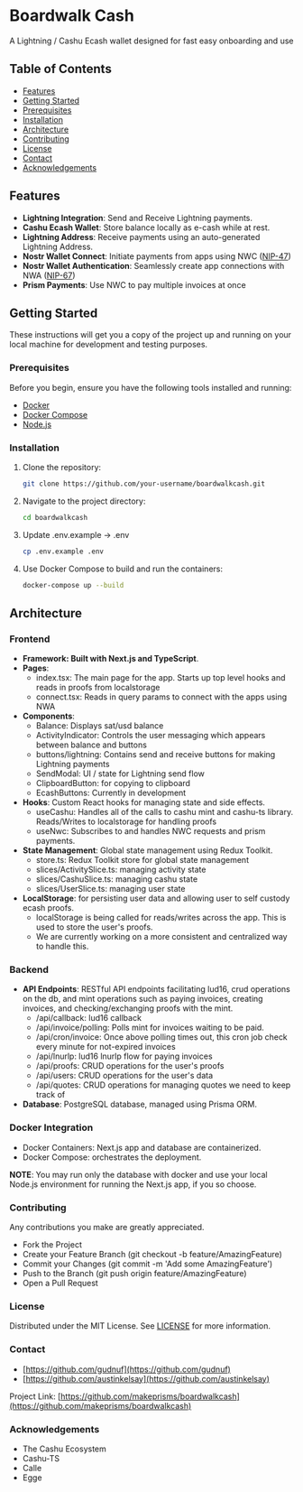 # Boardwalk Cash

A Lightning / Cashu Ecash wallet designed for fast easy onboarding and use

## Table of Contents

-  [Features](#features)
-  [Getting Started](#getting-started)
-  [Prerequisites](#prerequisites)
-  [Installation](#installation)
-  [Architecture](#architecture)
-  [Contributing](#contributing)
-  [License](#license)
-  [Contact](#contact)
-  [Acknowledgements](#acknowledgements)

## Features

-  **Lightning Integration**: Send and Receive Lightning payments.
-  **Cashu Ecash Wallet**: Store balance locally as e-cash while at rest.
-  **Lightning Address**: Receive payments using an auto-generated Lightning Address.
-  **Nostr Wallet Connect**: Initiate payments from apps using NWC ([NIP-47](https://github.com/nostr-protocol/nips/blob/master/47.md))
-  **Nostr Wallet Authentication**: Seamlessly create app connections with NWA ([NIP-67](https://github.com/benthecarman/nips/blob/nostr-wallet-connect-connect/67.md))
-  **Prism Payments**: Use NWC to pay multiple invoices at once

## Getting Started

These instructions will get you a copy of the project up and running on your local machine for development and testing purposes.

### Prerequisites

Before you begin, ensure you have the following tools installed and running:

-  [Docker](https://www.docker.com/)
-  [Docker Compose](https://docs.docker.com/compose/)
-  [Node.js](https://nodejs.org/en/)

### Installation

1. Clone the repository:

   ```bash
   git clone https://github.com/your-username/boardwalkcash.git

   ```

2. Navigate to the project directory:

   ```bash
   cd boardwalkcash

   ```

3. Update .env.example -> .env

   ```bash
   cp .env.example .env
   ```

4. Use Docker Compose to build and run the containers:

   ```bash
   docker-compose up --build
   ```

## Architecture

### Frontend

-  **Framework: Built with Next.js and TypeScript**.
-  **Pages**:
   -  index.tsx: The main page for the app. Starts up top level hooks and reads in proofs from localstorage
   -  connect.tsx: Reads in query params to connect with the apps using NWA
-  **Components**:
   -  Balance: Displays sat/usd balance
   -  ActivityIndicator: Controls the user messaging which appears between balance and buttons
   -  buttons/lightning: Contains send and receive buttons for making Lightning payments
   -  SendModal: UI / state for Lightning send flow
   -  ClipboardButton: for copying to clipboard
   -  EcashButtons: Currently in development
-  **Hooks**: Custom React hooks for managing state and side effects.
   -  useCashu: Handles all of the calls to cashu mint and cashu-ts library. Reads/Writes to localstorage for handling proofs
   -  useNwc: Subscribes to and handles NWC requests and prism payments.
-  **State Management**: Global state management using Redux Toolkit.
   -  store.ts: Redux Toolkit store for global state management
   -  slices/ActivitySlice.ts: managing activity state
   -  slices/CashuSlice.ts: managing cashu state
   -  slices/UserSlice.ts: managing user state
-  **LocalStorage**: for persisting user data and allowing user to self custody ecash proofs.
   -  localStorage is being called for reads/writes across the app. This is used to store the user's proofs.
   -  We are currently working on a more consistent and centralized way to handle this.

### Backend

-  **API Endpoints**: RESTful API endpoints facilitating lud16, crud operations on the db, and mint operations such as paying invoices, creating invoices, and checking/exchanging proofs with the mint.
   -  /api/callback: lud16 callback
   -  /api/invoice/polling: Polls mint for invoices waiting to be paid.
   -  /api/cron/invoice: Once above polling times out, this cron job check every minute for not-expired invoices
   -  /api/lnurlp: lud16 lnurlp flow for paying invoices
   -  /api/proofs: CRUD operations for the user's proofs
   -  /api/users: CRUD operations for the user's data
   -  /api/quotes: CRUD operations for managing quotes we need to keep track of
-  **Database**: PostgreSQL database, managed using Prisma ORM.

### Docker Integration

-  Docker Containers: Next.js app and database are containerized.
-  Docker Compose: orchestrates the deployment.

**NOTE**: You may run only the database with docker and use your local Node.js environment for running the Next.js app, if you so choose.

### Contributing

Any contributions you make are greatly appreciated.

-  Fork the Project
-  Create your Feature Branch (git checkout -b feature/AmazingFeature)
-  Commit your Changes (git commit -m 'Add some AmazingFeature')
-  Push to the Branch (git push origin feature/AmazingFeature)
-  Open a Pull Request

### License

Distributed under the MIT License. See [LICENSE](https://github.com/makeprisms/boardwalkcash/blob/main/LICENSE) for more information.

### Contact

-  [https://github.com/gudnuf](https://github.com/gudnuf)
-  [https://github.com/austinkelsay](https://github.com/austinkelsay)

Project Link: [https://github.com/makeprisms/boardwalkcash](https://github.com/makeprisms/boardwalkcash)

### Acknowledgements

-  The Cashu Ecosystem
-  Cashu-TS
-  Calle
-  Egge
